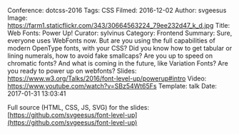 Conference: dotcss-2016
Tags: CSS
Filmed: 2016-12-02
Author: svgeesus
Image: https://farm1.staticflickr.com/343/30664563224_79ee232d47_k_d.jpg
Title: Web Fonts: Power Up!
Curator: sylvinus
Category: Frontend
Summary: Sure, everyone uses WebFonts now. But are you using the full capabilities of modern OpenType fonts, with your CSS? Did you know how to get tabular or lining numerals, how to avoid fake smallcaps? Are you up to speed on chromatic fonts? And what is coming in the future, like Variation Fonts? Are you ready to power up on webfonts?
Slides: https://www.w3.org/Talks/2016/font-level-up/powerup#intro
Video: https://www.youtube.com/watch?v=SBz54Wt65Fs
Template: talk
Date: 2017-01-31 13:03:41

Full source (HTML, CSS, JS, SVG) for the slides: [https://github.com/svgeesus/font-level-up](https://github.com/svgeesus/font-level-up)